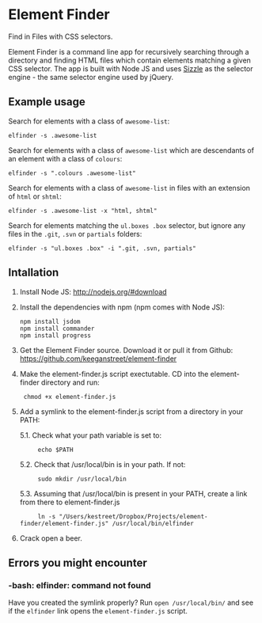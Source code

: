 # Element Finder

Find in Files with CSS selectors.

Element Finder is a command line app for recursively searching through a directory and finding HTML files which contain elements matching a given CSS selector. The app is built with Node JS and uses [Sizzle](http://sizzlejs.com/) as the selector engine - the same selector engine used by jQuery.


## Example usage

Search for elements with a class of `awesome-list`:

    elfinder -s .awesome-list

Search for elements with a class of `awesome-list` which are descendants of an element with a class of `colours`:

    elfinder -s ".colours .awesome-list"

Search for elements with a class of `awesome-list` in files with an extension of `html` or `shtml`:

    elfinder -s .awesome-list -x "html, shtml"

Search for elements matching the `ul.boxes .box` selector, but ignore any files in the `.git`, `.svn` or `partials` folders:

    elfinder -s "ul.boxes .box" -i ".git, .svn, partials"


## Intallation

1. Install Node JS: http://nodejs.org/#download

2. Install the dependencies with npm (npm comes with Node JS):

    ```
    npm install jsdom
    npm install commander
    npm install progress
    ```

3. Get the Element Finder source. Download it or pull it from Github: https://github.com/keeganstreet/element-finder

4. Make the element-finder.js script exectutable. CD into the element-finder directory and run:

        chmod +x element-finder.js

5. Add a symlink to the element-finder.js script from a directory in your PATH:

    5.1. Check what your path variable is set to:

            echo $PATH

    5.2. Check that /usr/local/bin is in your path. If not:

            sudo mkdir /usr/local/bin

    5.3. Assuming that /usr/local/bin is present in your PATH, create a link from there to element-finder.js

            ln -s "/Users/kestreet/Dropbox/Projects/element-finder/element-finder.js" /usr/local/bin/elfinder

6. Crack open a beer.


## Errors you might encounter

### -bash: elfinder: command not found

Have you created the symlink properly? Run `open /usr/local/bin/` and see if the `elfinder` link opens the `element-finder.js` script.

